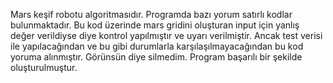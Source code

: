 Mars keşif robotu algoritmasıdır. Programda bazı yorum satırlı kodlar bulunmaktadır. Bu kod üzerinde mars gridini oluşturan input için yanlış değer verildiyse diye kontrol yapılmıştır ve uyarı verilmiştir. Ancak test verisi ile yapılacağından ve bu gibi durumlarla karşılaşılmayacağından bu kod yoruma alınmıştır. Görünsün diye silmedim. Program başarılı bir şekilde oluşturulmuştur.  
